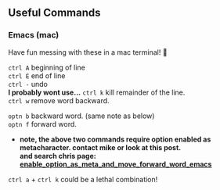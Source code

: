 ## Useful Commands
### Emacs (mac)
Have fun messing with these in a mac terminal! 🙂

`ctrl A` beginning of line
<br>`ctrl E` end of line
<br>`ctrl -` undo
<br><b>I probably wont use...</b> `ctrl k` kill remainder of the line.
<br>`ctrl w` remove word backward.


`optn b` backward word. (same note as below)
<br>`optn f` forward word. 
* <b>note, the above two commands require option enabled as metacharacter. contact mike or look at this post. <br>and search chris page: [enable_option_as_meta_and_move_forward_word_emacs](https://stackoverflow.com/questions/81272/is-there-any-way-in-the-os-x-terminal-to-move-the-cursor-word-by-word) </b>

`ctrl a` + `ctrl k` could be a lethal combination!
